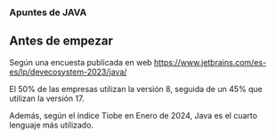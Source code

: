 ### Apuntes de JAVA

## Antes de empezar

Según una encuesta publicada en web https://www.jetbrains.com/es-es/lp/devecosystem-2023/java/

El 50% de las empresas utilizan la versión 8, seguida de un 45% que utilizan la versión 17.

Además, según el índice Tiobe en Enero de 2024, Java es el cuarto lenguaje más utilizado.

